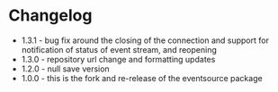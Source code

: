 # Changelog
* 1.3.1 - bug fix around the closing of the connection and support for notification of status of event stream, and reopening 
* 1.3.0 - repository url change and formatting updates 
* 1.2.0 - null save version
* 1.0.0 - this is the fork and re-release of the eventsource package
